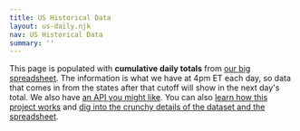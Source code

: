 ```yaml
---
title: US Historical Data
layout: us-daily.njk
nav: US Historical Data
summary: ''
---
```

This page is populated with **cumulative daily totals** from [our big spreadsheet](https://docs.google.com/spreadsheets/u/2/d/e/2PACX-1vRwAqp96T9sYYq2-i7Tj0pvTf6XVHjDSMIKBdZHXiCGGdNC0ypEU9NbngS8mxea55JuCFuua1MUeOj5/pubhtml#). The information is what we have at 4pm ET each day, so data that comes in from the states after that cutoff will show in the next day's total. We also have [an API you might like](https://covidtracking.com/api/). You can also [learn how this project works](https://covidtracking.com/about-tracker/) and [dig into the crunchy details of the dataset and the spreadsheet](https://covidtracking.com/newsroom-expert-faq/).